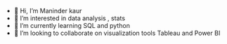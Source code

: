 - 👋 Hi, I’m Maninder kaur
- 👀 I’m interested in data analysis , stats
- 🌱 I’m currently learning SQL and python
- 💞️ I’m looking to collaborate on visualization tools Tableau and Power BI


<!---
Mani-hub918/Mani-hub918 is a ✨ special ✨ repository because its `README.md` (this file) appears on your GitHub profile.
You can click the Preview link to take a look at your changes.
--->
